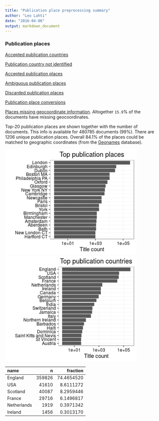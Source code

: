 ```yaml
---
title: "Publication place preprocessing summary"
author: "Leo Lahti"
date: "2016-04-06"
output: markdown_document
---
```


### Publication places

[Accepted publication countries](output.tables/country_accepted.csv)

[Publication country not identified](output.tables/country_discarded.csv)

[Accepted publication places](output.tables/publication_place_accepted.csv)

[Ambiguous publication places](output.tables/publication_place_ambiguous.csv)

[Discarded publication places](output.tables/publication_place_discarded.csv)

[Publication place conversions](output.tables/publication_place_conversion_nontrivial.csv)

[Places missing geocoordinate information](output.tables/absentgeocoordinates.csv). Altogether ``15.9``% of the documents have missing geocoordinates.



Top-20 publication places are shown together with the number of documents. This info is available for 480785 documents (99%). There are 1206 unique publication places. Overall 84.1% of the places could be matched to geographic coordinates (from the [Geonames](http://download.geonames.org/export/dump/) database).


<img src="figure/summaryplace-1.png" title="plot of chunk summaryplace" alt="plot of chunk summaryplace" width="430px" /><img src="figure/summaryplace-2.png" title="plot of chunk summaryplace" alt="plot of chunk summaryplace" width="430px" />



|name        |      n|   fraction|
|:-----------|------:|----------:|
|England     | 359826| 74.4654520|
|USA         |  41610|  8.6111272|
|Scotland    |  40087|  8.2959446|
|France      |  29716|  6.1496817|
|Netherlands |   1919|  0.3971342|
|Ireland     |   1456|  0.3013170|
